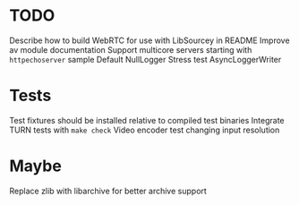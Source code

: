 # TODO

Describe how to build WebRTC for use with LibSourcey in README
Improve av module documentation
Support multicore servers starting with `httpechoserver` sample
Default NullLogger
Stress test AsyncLoggerWriter


# Tests

Test fixtures should be installed relative to compiled test binaries
Integrate TURN tests with `make check`
Video encoder test changing input resolution


# Maybe

Replace zlib with libarchive for better archive support
